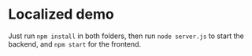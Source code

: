 # Localized demo

Just run `npm install` in both folders, then run `node server.js` to start the backend, and `npm start` for the frontend.
